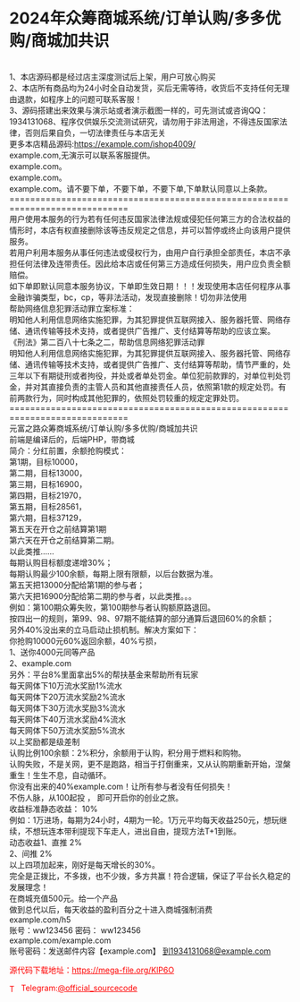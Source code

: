 # 2024年众筹商城系统/订单认购/多多优购/商城加共识

<br>1、本店源码都是经过店主深度测试后上架，用户可放心购买<br>2、本店所有商品均为24小时全自动发货，买后无需等待，收货后不支持任何无理由退款，如程序上的问题可联系客服！<br>3、源码搭建出来效果与演示站或者演示截图一样的，可先测试或咨询QQ：1934131068、程序仅供娱乐交流测试研究，请勿用于非法用途，不得违反国家法律，否则后果自负，一切法律责任与本店无关<br>更多本店精品源码:https://example.com/ishop4009/<br>example.com,无演示可以联系客服提供。<br>example.com。<br>example.com。<br>example.com。请不要下单，不要下单，不要下单,下单默认同意以上条款。<br>=============================================================================<br>用户使用本服务的行为若有任何违反国家法律法规或侵犯任何第三方的合法权益的情形时，本店有权直接删除该等违反规定之信息，并可以暂停或终止向该用户提供服务。<br>若用户利用本服务从事任何违法或侵权行为，由用户自行承担全部责任，本店不承担任何法律及连带责任。因此给本店或任何第三方造成任何损失，用户应负责全额赔偿。<br>如下单即默认同意本服务协议，下单即生效日期！！！发现使用本店任何程序从事金融诈骗类型，bc，cp，等非法活动，发现直接删除！切勿非法使用<br>帮助网络信息犯罪活动罪立案标准：<br>明知他人利用信息网络实施犯罪，为其犯罪提供互联网接入、服务器托管、网络存储、通讯传输等技术支持，或者提供广告推广、支付结算等帮助的应该立案。<br>《刑法》第二百八十七条之二，帮助信息网络犯罪活动罪<br>明知他人利用信息网络实施犯罪，为其犯罪提供互联网接入、服务器托管、网络存储、通讯传输等技术支持，或者提供广告推广、支付结算等帮助，情节严重的，处三年以下有期徒刑或者拘役，并处或者单处罚金。单位犯前款罪的，对单位判处罚金，并对其直接负责的主管人员和其他直接责任人员，依照第1款的规定处罚。有前两款行为，同时构成其他犯罪的，依照处罚较重的规定定罪处罚。<br>=============================================================================<br>元富之路众筹商城系统/订单认购/多多优购/商城加共识<br>前端是编译后的，后端PHP，带商城<br>简介：分红前置，余额抢购模式：<br>第1期，目标10000，<br>第二期，目标13000，<br>第三期，目标16900，<br>第四期，目标21970，<br>第五期，目标28561，<br>第六期，目标37129，<br>第五天在开仓之前结算第1期<br>第六天在开仓之前结算第二期。<br>以此类推……<br>每期认购目标额度递增30%；<br>每期认购最少100余额，每期上限有限额，以后台数据为准。<br>第五天把13000分配给第1期的参与者；<br>第六天把16900分配给第二期的参与者，以此类推。。。<br>例如：第100期众筹失败，第100期参与者认购额原路退回。<br>按四出一的规则，第99、98、97期不能结算的部分通算后退回60%的余额；<br>另外40%没出来的立马启动止损机制。解决方案如下：<br>你抢购10000元60%返回余额，40%亏损，<br>1、送你4000元同等产品<br>2、example.com<br>另外：平台8%里面拿出5%的帮扶基金来帮助所有玩家<br>每天网体下10万流水奖励1%流水<br>每天网体下20万流水奖励2%流水<br>每天网体下30万流水奖励3%流水<br>每天网体下40万流水奖励4%流水<br>每天网体下50万流水奖励5%流水<br>以上奖励都是级差制<br>认购比例100余额：2%积分，余额用于认购，积分用于燃料和购物。<br>认购失败，不是关网，更不是跑路，相当于打倒重来，又从认购期重新开始，涅槃重生！生生不息，自动循环。<br>你没有出来的40%example.com！让所有参与者没有任何损失！<br>不伤人脉，从100起投 ， 即可开启你的创业之旅。<br>收益标准静态收益： 10%<br>例如：1万进场，每期为24小时，4期为一轮。1万元平均每天收益250元，想玩继续，不想玩连本带利提现下车走人，进出自由，提现方法T+1到账。<br>动态收益1、直推 2%<br>2、间推 2%<br>以上四项加起来，刚好是每天增长的30%。<br>完全是正拨比，不多拨，也不少拨，多方共赢！符合逻辑，保证了平台长久稳定的发展理念！<br>在商城充值500元。给一个产品<br>做到总代以后，每天收益的盈利百分之十进入商城强制消费<br>example.com/h5<br>账号：ww123456 密码： ww123456<br>example.com/example.com<br>账号密码：发送邮件内容【example.com】 到1934131068@example.com<br>


<p style="color: red;">源代码下载地址：<a href="https://mega-file.org/KlP6O" style="color: red;">https://mega-file.org/KlP6O</a></p><p style="color: red;"><img src="https://cdn-icons-png.flaticon.com/512/2111/2111646.png" alt="Telegram Icon" style="width: 16px; vertical-align: middle; margin-right: 5px;">Telegram:<a href="https://t.me/official_sourcecode" style="color: red;">@official_sourcecode</a></p>
